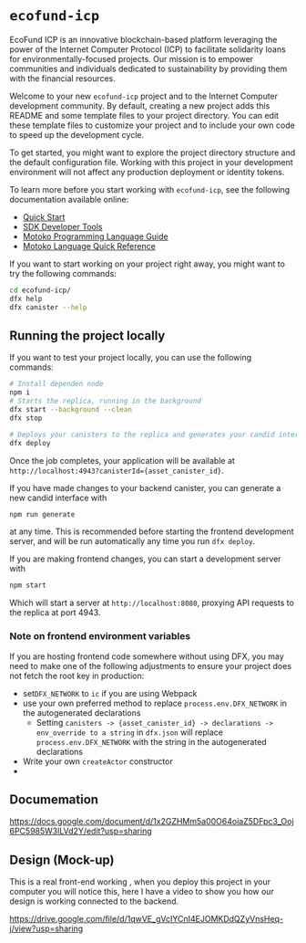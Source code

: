 # `ecofund-icp`

EcoFund ICP is an innovative blockchain-based platform leveraging the power of the Internet Computer Protocol (ICP) to facilitate solidarity loans for environmentally-focused projects. Our mission is to empower communities and individuals dedicated to sustainability by providing them with the financial resources.

Welcome to your new `ecofund-icp` project and to the Internet Computer development community. By default, creating a new project adds this README and some template files to your project directory. You can edit these template files to customize your project and to include your own code to speed up the development cycle.

To get started, you might want to explore the project directory structure and the default configuration file. Working with this project in your development environment will not affect any production deployment or identity tokens.

To learn more before you start working with `ecofund-icp`, see the following documentation available online:

- [Quick Start](https://internetcomputer.org/docs/current/developer-docs/setup/deploy-locally)
- [SDK Developer Tools](https://internetcomputer.org/docs/current/developer-docs/setup/install)
- [Motoko Programming Language Guide](https://internetcomputer.org/docs/current/motoko/main/motoko)
- [Motoko Language Quick Reference](https://internetcomputer.org/docs/current/motoko/main/language-manual)

If you want to start working on your project right away, you might want to try the following commands:

```bash
cd ecofund-icp/
dfx help
dfx canister --help
```

## Running the project locally

If you want to test your project locally, you can use the following commands:

```bash
# Install dependen node
npm i
# Starts the replica, running in the background
dfx start --background --clean
dfx stop

# Deploys your canisters to the replica and generates your candid interface
dfx deploy
```

Once the job completes, your application will be available at `http://localhost:4943?canisterId={asset_canister_id}`.

If you have made changes to your backend canister, you can generate a new candid interface with

```bash
npm run generate
```

at any time. This is recommended before starting the frontend development server, and will be run automatically any time you run `dfx deploy`.

If you are making frontend changes, you can start a development server with

```bash
npm start
```

Which will start a server at `http://localhost:8080`, proxying API requests to the replica at port 4943.

### Note on frontend environment variables

If you are hosting frontend code somewhere without using DFX, you may need to make one of the following adjustments to ensure your project does not fetch the root key in production:

- set`DFX_NETWORK` to `ic` if you are using Webpack
- use your own preferred method to replace `process.env.DFX_NETWORK` in the autogenerated declarations
  - Setting `canisters -> {asset_canister_id} -> declarations -> env_override to a string` in `dfx.json` will replace `process.env.DFX_NETWORK` with the string in the autogenerated declarations
- Write your own `createActor` constructor
- 
## Documemation 

https://docs.google.com/document/d/1x2GZHMm5a00O64oiaZ5DFpc3_Ooj6PC5985W3lLVd2Y/edit?usp=sharing


## Design (Mock-up) 

This is a real front-end working , when you deploy this project in your computer you will notice this, here I have a video to show you how  our design is working connected to the backend. 

https://drive.google.com/file/d/1qwVE_gVcIYCnI4EJOMKDdQZyVnsHeq-j/view?usp=sharing
